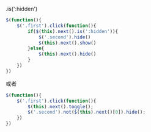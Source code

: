 .is(':hidden')

```javascript
$(function(){
	$('.first').click(function(){
		if($(this).next().is(':hidden')){
			$('.second').hide()
			$(this).next().show()
		}else{
			$(this).next().hide()
		}
	})
})
```

或者

```javascript
$(function(){
	$('.first').click(function(){
		$(this).next().toggle();
		$('.second').not($(this).next()[0]).hide();
	})
})
```

